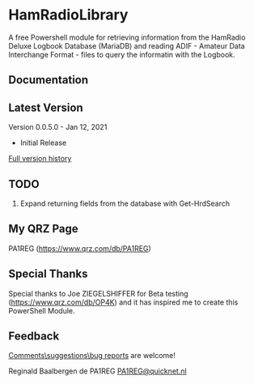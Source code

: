 # HamRadioLibrary


A free Powershell module for retrieving information from the HamRadio Deluxe Logbook Database (MariaDB) and reading ADIF - Amateur Data Interchange Format - files to query the informatin with the Logbook.


## Documentation ##

## Latest Version

Version 0.0.5.0 - Jan 12, 2021

- Initial Release




[Full version history](https://github.com/PA1REG/HamRadioLibrary/releases)

## TODO

1. Expand returning fields from the database with Get-HrdSearch

## My QRZ Page
PA1REG (https://www.qrz.com/db/PA1REG)

## Special Thanks

Special thanks to Joe ZIEGELSHIFFER for Beta testing (https://www.qrz.com/db/OP4K) and it has inspired me to create this PowerShell Module.

## Feedback

[Comments\suggestions\bug reports](https://github.com/PA1REG/HamRadioLibraryeePassOneDriveSync/issues/new/choose) are welcome!

Reginald Baalbergen de PA1REG
PA1REG@quicknet.nl


